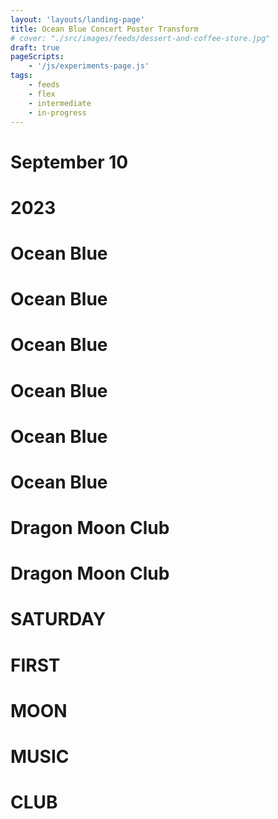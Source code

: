 ```yaml
---
layout: 'layouts/landing-page'
title: Ocean Blue Concert Poster Transform
# cover: "./src/images/feeds/dessert-and-coffee-store.jpg"
draft: true
pageScripts:
    - '/js/experiments-page.js'
tags: 
    - feeds
    - flex
    - intermediate
    - in-progress
---
```


<div id="concert-red-page" class="region">
    <div id="ocean-layout" class="wrapper">
        <h1 id="concert-date">September 10</h1>
        <h1>2023</h1>
        <div>
            <h1 id="ocean-blue-fade" class="ocean-blue">Ocean Blue</h1>
            <h1 id="ocean-blue-black" class="ocean-blue">Ocean Blue</h1>
            <h1 id="ocean-blue-fade" class="ocean-blue">Ocean Blue</h1>
            <h1 id="ocean-blue-fade" class="ocean-blue">Ocean Blue</h1>
            <h1 id="ocean-blue-black" class="ocean-blue">Ocean Blue</h1>
            <h1 id="ocean-blue-fade" class="ocean-blue">Ocean Blue</h1>
        </div>
        <h1>Dragon Moon Club</h1>
        <h1>Dragon Moon Club</h1>
        <div id="dragon-pattern">
            <h1>SATURDAY</h1>
            <div id="concert-type">
                <h1>FIRST</h1>
                <h1>MOON</h1>
                <h1>MUSIC</h1>
                <h1>CLUB</h1>
            </div>
        </div>
    </div>
</div>
